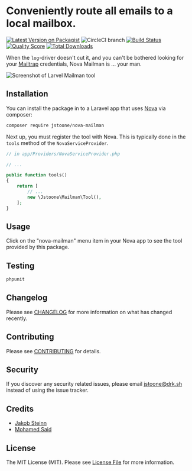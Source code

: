 # Conveniently route all emails to a local mailbox.

[![Latest Version on Packagist](https://img.shields.io/packagist/v/jstoone/nova-mailman.svg?style=flat-square)](https://packagist.org/packages/jstoone/nova-mailman)
![CircleCI branch](https://img.shields.io/circleci/project/github/jstoone/nova-mailman/master.svg?style=flat-square)
[![Build Status](https://img.shields.io/travis/jstoone/nova-mailman/master.svg?style=flat-square)](https://travis-ci.org/jstoone/nova-mailman)
[![Quality Score](https://img.shields.io/scrutinizer/g/jstoone/nova-mailman.svg?style=flat-square)](https://scrutinizer-ci.com/g/jstoone/nova-mailman)
[![Total Downloads](https://img.shields.io/packagist/dt/jstoone/nova-mailman.svg?style=flat-square)](https://packagist.org/packages/jstoone/nova-mailman)

When the `log`-driver doesn't cut it, and you can't be bothered looking for your [Mailtrap](https://mailtrap.io) credentials, Nova Mailman is ... your man.

![Screenshot of Larvel Mailman tool](https://jstoone.github.io/nova-mailman/screenshot.png)

## Installation

You can install the package in to a Laravel app that uses [Nova](https://nova.laravel.com) via composer:

```bash
composer require jstoone/nova-mailman
```

Next up, you must register the tool with Nova. This is typically done in the `tools` method of the `NovaServiceProvider`.

```php
// in app/Providers/NovaServiceProvider.php

// ...

public function tools()
{
    return [
        // ...
        new \Jstoone\Mailman\Tool(),
    ];
}
```

## Usage

Click on the "nova-mailman" menu item in your Nova app to see the tool provided by this package.

## Testing

``` bash
phpunit
```

## Changelog

Please see [CHANGELOG](CHANGELOG.md) for more information on what has changed recently.

## Contributing

Please see [CONTRIBUTING](CONTRIBUTING.md) for details.

## Security

If you discover any security related issues, please email jstoone@drk.sh instead of using the issue tracker.

## Credits

- [Jakob Steinn](https://github.com/jstoone)
- [Mohamed Said](https://github.com/themsaid)

## License

The MIT License (MIT). Please see [License File](LICENSE.md) for more information.
